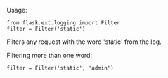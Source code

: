 Usage:

```
from flask.ext.logging import Filter
filter = Filter('static')
```

Filters any request with the word 'static' from the log.

Filtering more than one word:

```
filter = Filter('static', 'admin')
```